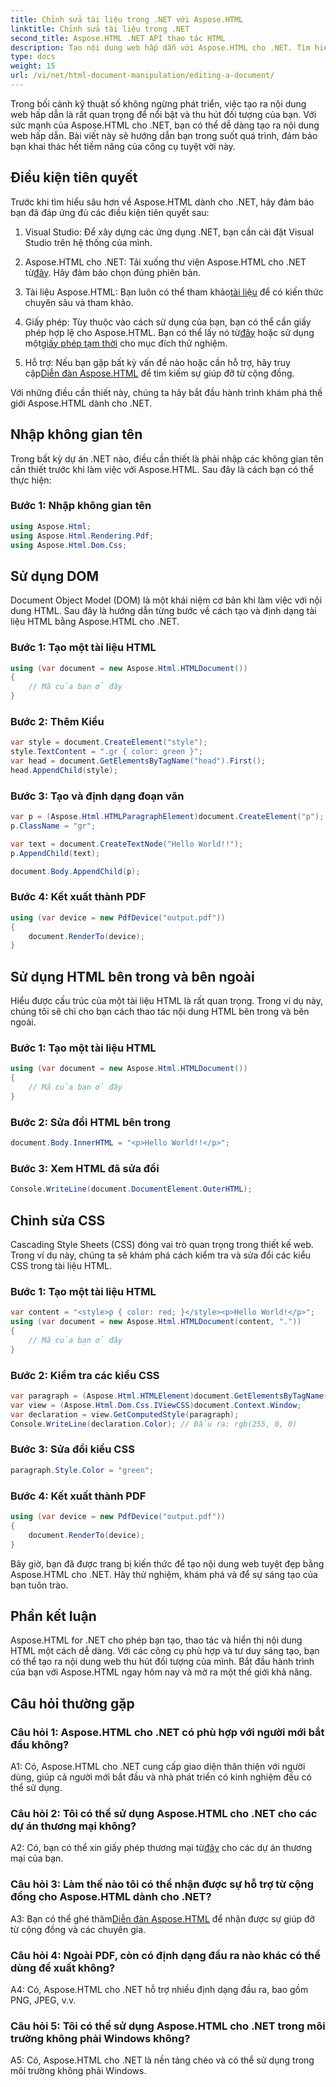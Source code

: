 ```yaml
---
title: Chỉnh sửa tài liệu trong .NET với Aspose.HTML
linktitle: Chỉnh sửa tài liệu trong .NET
second_title: Aspose.HTML .NET API thao tác HTML
description: Tạo nội dung web hấp dẫn với Aspose.HTML cho .NET. Tìm hiểu cách thao tác HTML, CSS và nhiều hơn nữa.
type: docs
weight: 15
url: /vi/net/html-document-manipulation/editing-a-document/
---
```


Trong bối cảnh kỹ thuật số không ngừng phát triển, việc tạo ra nội dung web hấp dẫn là rất quan trọng để nổi bật và thu hút đối tượng của bạn. Với sức mạnh của Aspose.HTML cho .NET, bạn có thể dễ dàng tạo ra nội dung web hấp dẫn. Bài viết này sẽ hướng dẫn bạn trong suốt quá trình, đảm bảo bạn khai thác hết tiềm năng của công cụ tuyệt vời này.

## Điều kiện tiên quyết

Trước khi tìm hiểu sâu hơn về Aspose.HTML dành cho .NET, hãy đảm bảo bạn đã đáp ứng đủ các điều kiện tiên quyết sau:

1. Visual Studio: Để xây dựng các ứng dụng .NET, bạn cần cài đặt Visual Studio trên hệ thống của mình.

2. Aspose.HTML cho .NET: Tải xuống thư viện Aspose.HTML cho .NET từ[đây](https://releases.aspose.com/html/net/). Hãy đảm bảo chọn đúng phiên bản.

3.  Tài liệu Aspose.HTML: Bạn luôn có thể tham khảo[tài liệu](https://reference.aspose.com/html/net/) để có kiến thức chuyên sâu và tham khảo.

4.  Giấy phép: Tùy thuộc vào cách sử dụng của bạn, bạn có thể cần giấy phép hợp lệ cho Aspose.HTML. Bạn có thể lấy nó từ[đây](https://purchase.aspose.com/buy) hoặc sử dụng một[giấy phép tạm thời](https://purchase.aspose.com/temporary-license/) cho mục đích thử nghiệm.

5.  Hỗ trợ: Nếu bạn gặp bất kỳ vấn đề nào hoặc cần hỗ trợ, hãy truy cập[Diễn đàn Aspose.HTML](https://forum.aspose.com/) để tìm kiếm sự giúp đỡ từ cộng đồng.

Với những điều cần thiết này, chúng ta hãy bắt đầu hành trình khám phá thế giới Aspose.HTML dành cho .NET.

## Nhập không gian tên

Trong bất kỳ dự án .NET nào, điều cần thiết là phải nhập các không gian tên cần thiết trước khi làm việc với Aspose.HTML. Sau đây là cách bạn có thể thực hiện:

### Bước 1: Nhập không gian tên

```csharp
using Aspose.Html;
using Aspose.Html.Rendering.Pdf;
using Aspose.Html.Dom.Css;
```

## Sử dụng DOM

Document Object Model (DOM) là một khái niệm cơ bản khi làm việc với nội dung HTML. Sau đây là hướng dẫn từng bước về cách tạo và định dạng tài liệu HTML bằng Aspose.HTML cho .NET.

### Bước 1: Tạo một tài liệu HTML

```csharp
using (var document = new Aspose.Html.HTMLDocument())
{
    // Mã của bạn ở đây
}
```

### Bước 2: Thêm Kiểu

```csharp
var style = document.CreateElement("style");
style.TextContent = ".gr { color: green }";
var head = document.GetElementsByTagName("head").First();
head.AppendChild(style);
```

### Bước 3: Tạo và định dạng đoạn văn

```csharp
var p = (Aspose.Html.HTMLParagraphElement)document.CreateElement("p");
p.ClassName = "gr";

var text = document.CreateTextNode("Hello World!!");
p.AppendChild(text);

document.Body.AppendChild(p);
```

### Bước 4: Kết xuất thành PDF

```csharp
using (var device = new PdfDevice("output.pdf"))
{
    document.RenderTo(device);
}
```

## Sử dụng HTML bên trong và bên ngoài

Hiểu được cấu trúc của một tài liệu HTML là rất quan trọng. Trong ví dụ này, chúng tôi sẽ chỉ cho bạn cách thao tác nội dung HTML bên trong và bên ngoài.

### Bước 1: Tạo một tài liệu HTML

```csharp
using (var document = new Aspose.Html.HTMLDocument())
{
    // Mã của bạn ở đây
}
```

### Bước 2: Sửa đổi HTML bên trong

```csharp
document.Body.InnerHTML = "<p>Hello World!!</p>";
```

### Bước 3: Xem HTML đã sửa đổi

```csharp
Console.WriteLine(document.DocumentElement.OuterHTML);
```

## Chỉnh sửa CSS

Cascading Style Sheets (CSS) đóng vai trò quan trọng trong thiết kế web. Trong ví dụ này, chúng ta sẽ khám phá cách kiểm tra và sửa đổi các kiểu CSS trong tài liệu HTML.

### Bước 1: Tạo một tài liệu HTML

```csharp
var content = "<style>p { color: red; }</style><p>Hello World!</p>";
using (var document = new Aspose.Html.HTMLDocument(content, "."))
{
    // Mã của bạn ở đây
}
```

### Bước 2: Kiểm tra các kiểu CSS

```csharp
var paragraph = (Aspose.Html.HTMLElement)document.GetElementsByTagName("p").First();
var view = (Aspose.Html.Dom.Css.IViewCSS)document.Context.Window;
var declaration = view.GetComputedStyle(paragraph);
Console.WriteLine(declaration.Color); // Đầu ra: rgb(255, 0, 0)
```

### Bước 3: Sửa đổi kiểu CSS

```csharp
paragraph.Style.Color = "green";
```

### Bước 4: Kết xuất thành PDF

```csharp
using (var device = new PdfDevice("output.pdf"))
{
    document.RenderTo(device);
}
```

Bây giờ, bạn đã được trang bị kiến thức để tạo nội dung web tuyệt đẹp bằng Aspose.HTML cho .NET. Hãy thử nghiệm, khám phá và để sự sáng tạo của bạn tuôn trào.

## Phần kết luận

Aspose.HTML for .NET cho phép bạn tạo, thao tác và hiển thị nội dung HTML một cách dễ dàng. Với các công cụ phù hợp và tư duy sáng tạo, bạn có thể tạo ra nội dung web thu hút đối tượng của mình. Bắt đầu hành trình của bạn với Aspose.HTML ngay hôm nay và mở ra một thế giới khả năng.

## Câu hỏi thường gặp

### Câu hỏi 1: Aspose.HTML cho .NET có phù hợp với người mới bắt đầu không?

A1: Có, Aspose.HTML cho .NET cung cấp giao diện thân thiện với người dùng, giúp cả người mới bắt đầu và nhà phát triển có kinh nghiệm đều có thể sử dụng.

### Câu hỏi 2: Tôi có thể sử dụng Aspose.HTML cho .NET cho các dự án thương mại không?

 A2: Có, bạn có thể xin giấy phép thương mại từ[đây](https://purchase.aspose.com/buy) cho các dự án thương mại của bạn.

### Câu hỏi 3: Làm thế nào tôi có thể nhận được sự hỗ trợ từ cộng đồng cho Aspose.HTML dành cho .NET?

 A3: Bạn có thể ghé thăm[Diễn đàn Aspose.HTML](https://forum.aspose.com/) để nhận được sự giúp đỡ từ cộng đồng và các chuyên gia.

### Câu hỏi 4: Ngoài PDF, còn có định dạng đầu ra nào khác có thể dùng để xuất không?

A4: Có, Aspose.HTML cho .NET hỗ trợ nhiều định dạng đầu ra, bao gồm PNG, JPEG, v.v.

### Câu hỏi 5: Tôi có thể sử dụng Aspose.HTML cho .NET trong môi trường không phải Windows không?

A5: Có, Aspose.HTML cho .NET là nền tảng chéo và có thể sử dụng trong môi trường không phải Windows.
